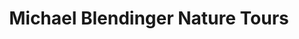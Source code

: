 ---
title: "Michael Blendinger Nature Tours"
url: /samaipata/michael-blendinger-nature-tours/
shop: Reisebüro
---